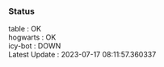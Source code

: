 ### Status


table : OK  
hogwarts : OK  
icy-bot : DOWN  
Latest Update : 2023-07-17 08:11:57.360337
